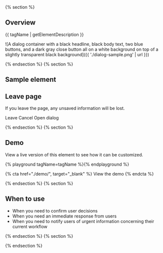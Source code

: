 {% section %}

## Overview

{{ tagName | getElementDescription }}

![A dialog container with a black headline, black body text, two blue buttons, and a dark gray close button all on a white background on top of a slightly transparent black background]({{ './dialog-sample.png' | url }})

{% endsection %}
{% section %}

## Sample element

<rh-dialog trigger="standard-trigger">
  <h2 slot="header">Leave page</h2>
  <p>If you leave the page, any unsaved information will be lost.</p>
  <rh-button slot="footer">Leave</rh-button>
  <rh-button slot="footer" variant="tertiary">Cancel</rh-button>
</rh-dialog>
<rh-button id="standard-trigger">Open dialog</rh-button>

{% endsection %}
{% section %}

## Demo

View a live version of this element to see how it can be customized.

{% playground tagName=tagName %}{% endplayground %}

{% cta href="./demo/", target="_blank" %}
View the demo
{% endcta %}

{% endsection %}
{% section %}

## When to use

- When you need to confirm user decisions
- When you need an immediate response from users
- When you need to notify users of urgent information concerning their current workflow

{% endsection %}
{% section %}

<!-- TODO: update CSV and replace with repoStatus shortcode -->

{% endsection %}
